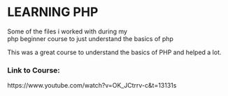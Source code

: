 <h1>
LEARNING PHP
</h1>
<p> Some of the files i worked with during my <br>
php beginner course to just understand the basics 
of php</p>
<p> This was a great course to understand the basics of PHP and helped a lot.</p>
<h3>Link to Course: </h3> https://www.youtube.com/watch?v=OK_JCtrrv-c&t=13131s
 
